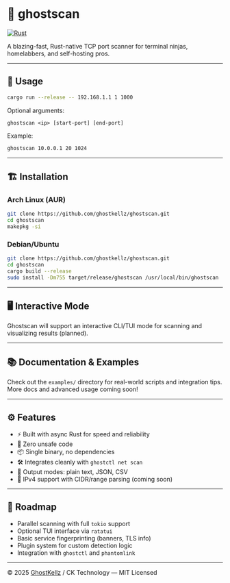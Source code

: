 # 👻 ghostscan

[![Rust](https://img.shields.io/badge/Built_with-Rust-orange?style=flat-square\&logo=rust)](https://www.rust-lang.org)

A blazing-fast, Rust-native TCP port scanner for terminal ninjas, homelabbers, and self-hosting pros.

---

## 🚀 Usage

```bash
cargo run --release -- 192.168.1.1 1 1000
```

Optional arguments:

```
ghostscan <ip> [start-port] [end-port]
```

Example:

```bash
ghostscan 10.0.0.1 20 1024
```

---

## 🏗️ Installation

### Arch Linux (AUR)

```sh
git clone https://github.com/ghostkellz/ghostscan.git
cd ghostscan
makepkg -si
```

### Debian/Ubuntu

```sh
git clone https://github.com/ghostkellz/ghostscan.git
cd ghostscan
cargo build --release
sudo install -Dm755 target/release/ghostscan /usr/local/bin/ghostscan
```

---

## 🖥️ Interactive Mode

Ghostscan will support an interactive CLI/TUI mode for scanning and visualizing results (planned).

---

## 📚 Documentation & Examples

Check out the `examples/` directory for real-world scripts and integration tips. More docs and advanced usage coming soon!

---

## ⚙️ Features

* ⚡ Built with async Rust for speed and reliability
* 🔐 Zero unsafe code
* 📦 Single binary, no dependencies
* 🛠️ Integrates cleanly with `ghostctl net scan`
* 🧪 Output modes: plain text, JSON, CSV
* 🧭 IPv4 support with CIDR/range parsing (coming soon)

---

## 📍 Roadmap

* Parallel scanning with full `tokio` support
* Optional TUI interface via `ratatui`
* Basic service fingerprinting (banners, TLS info)
* Plugin system for custom detection logic
* Integration with `ghostctl` and `phantomlink`

---

© 2025 [GhostKellz](https://ghostkellz.sh) / CK Technology — MIT Licensed
